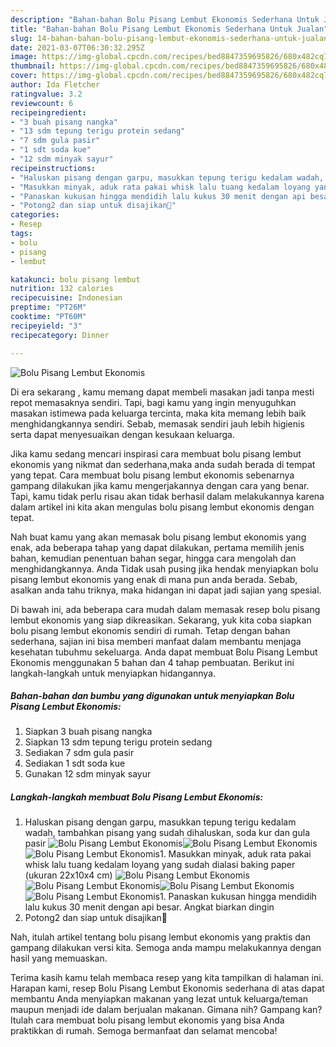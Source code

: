 ```yaml
---
description: "Bahan-bahan Bolu Pisang Lembut Ekonomis Sederhana Untuk Jualan"
title: "Bahan-bahan Bolu Pisang Lembut Ekonomis Sederhana Untuk Jualan"
slug: 14-bahan-bahan-bolu-pisang-lembut-ekonomis-sederhana-untuk-jualan
date: 2021-03-07T06:30:32.295Z
image: https://img-global.cpcdn.com/recipes/bed8847359695826/680x482cq70/bolu-pisang-lembut-ekonomis-foto-resep-utama.jpg
thumbnail: https://img-global.cpcdn.com/recipes/bed8847359695826/680x482cq70/bolu-pisang-lembut-ekonomis-foto-resep-utama.jpg
cover: https://img-global.cpcdn.com/recipes/bed8847359695826/680x482cq70/bolu-pisang-lembut-ekonomis-foto-resep-utama.jpg
author: Ida Fletcher
ratingvalue: 3.2
reviewcount: 6
recipeingredient:
- "3 buah pisang nangka"
- "13 sdm tepung terigu protein sedang"
- "7 sdm gula pasir"
- "1 sdt soda kue"
- "12 sdm minyak sayur"
recipeinstructions:
- "Haluskan pisang dengan garpu, masukkan tepung terigu kedalam wadah, tambahkan pisang yang sudah dihaluskan, soda kur dan gula pasir"
- "Masukkan minyak, aduk rata pakai whisk lalu tuang kedalam loyang yang sudah dialasi baking paper (ukuran 22x10x4 cm)"
- "Panaskan kukusan hingga mendidih lalu kukus 30 menit dengan api besar. Angkat biarkan dingin"
- "Potong2 dan siap untuk disajikan🥰"
categories:
- Resep
tags:
- bolu
- pisang
- lembut

katakunci: bolu pisang lembut 
nutrition: 132 calories
recipecuisine: Indonesian
preptime: "PT26M"
cooktime: "PT60M"
recipeyield: "3"
recipecategory: Dinner

---
```



![Bolu Pisang Lembut Ekonomis](https://img-global.cpcdn.com/recipes/bed8847359695826/680x482cq70/bolu-pisang-lembut-ekonomis-foto-resep-utama.jpg)

Di era  sekarang , kamu memang dapat membeli masakan jadi tanpa mesti repot memasaknya sendiri. Tapi, bagi kamu yang ingin menyuguhkan masakan istimewa pada keluarga tercinta, maka kita memang lebih baik menghidangkannya sendiri. Sebab, memasak sendiri jauh lebih higienis serta dapat menyesuaikan dengan kesukaan keluarga.

Jika kamu sedang mencari inspirasi cara membuat bolu pisang lembut ekonomis yang nikmat dan sederhana,maka anda sudah berada di tempat yang tepat. Cara membuat bolu pisang lembut ekonomis  sebenarnya gampang dilakukan jika kamu mengerjakannya dengan cara yang benar. Tapi, kamu tidak perlu risau akan tidak berhasil dalam melakukannya 
karena dalam artikel ini kita akan mengulas bolu pisang lembut ekonomis dengan tepat.  



Nah buat kamu yang akan memasak bolu pisang lembut ekonomis yang enak, ada beberapa tahap yang dapat dilakukan, pertama memilih jenis bahan, kemudian penentuan bahan segar, hingga cara mengolah dan menghidangkannya. Anda Tidak usah pusing jika hendak menyiapkan bolu pisang lembut ekonomis yang enak di mana pun anda berada. Sebab, asalkan anda  tahu triknya, maka hidangan ini dapat jadi sajian yang spesial.

Di bawah ini, ada beberapa cara mudah dalam memasak resep bolu pisang lembut ekonomis yang siap dikreasikan. Sekarang, yuk kita coba siapkan bolu pisang lembut ekonomis sendiri di rumah. Tetap dengan bahan sederhana, sajian ini bisa memberi manfaat dalam membantu menjaga kesehatan tubuhmu sekeluarga. Anda dapat membuat Bolu Pisang Lembut Ekonomis menggunakan 5 bahan dan 4 tahap pembuatan. Berikut ini langkah-langkah untuk menyiapkan hidangannya.

<!--inarticleads1-->

##### Bahan-bahan dan bumbu yang digunakan untuk menyiapkan Bolu Pisang Lembut Ekonomis:

1. Siapkan 3 buah pisang nangka
1. Siapkan 13 sdm tepung terigu protein sedang
1. Sediakan 7 sdm gula pasir
1. Sediakan 1 sdt soda kue
1. Gunakan 12 sdm minyak sayur




<!--inarticleads2-->

##### Langkah-langkah membuat Bolu Pisang Lembut Ekonomis:

1. Haluskan pisang dengan garpu, masukkan tepung terigu kedalam wadah, tambahkan pisang yang sudah dihaluskan, soda kur dan gula pasir
<img src="https://img-global.cpcdn.com/steps/b85f13aa4830436e/160x128cq70/bolu-pisang-lembut-ekonomis-langkah-memasak-1-foto.jpg" alt="Bolu Pisang Lembut Ekonomis"><img src="https://img-global.cpcdn.com/steps/c70e08f5ae82f5a4/160x128cq70/bolu-pisang-lembut-ekonomis-langkah-memasak-1-foto.jpg" alt="Bolu Pisang Lembut Ekonomis"><img src="https://img-global.cpcdn.com/steps/a517f14e1d1c9c8e/160x128cq70/bolu-pisang-lembut-ekonomis-langkah-memasak-1-foto.jpg" alt="Bolu Pisang Lembut Ekonomis">1. Masukkan minyak, aduk rata pakai whisk lalu tuang kedalam loyang yang sudah dialasi baking paper (ukuran 22x10x4 cm)
<img src="https://img-global.cpcdn.com/steps/97d732d891df7bbf/160x128cq70/bolu-pisang-lembut-ekonomis-langkah-memasak-2-foto.jpg" alt="Bolu Pisang Lembut Ekonomis"><img src="https://img-global.cpcdn.com/steps/5e49fa3afe6d7304/160x128cq70/bolu-pisang-lembut-ekonomis-langkah-memasak-2-foto.jpg" alt="Bolu Pisang Lembut Ekonomis"><img src="//assets-global.cpcdn.com/assets/icons/button_play-2c75c40dde080a61004c1f40b05d8f140eaff45d7e9e6481dc71c63d2e7c4909.png" alt="Bolu Pisang Lembut Ekonomis"><img src="https://img-global.cpcdn.com/steps/1999b481b10bea95/160x128cq70/bolu-pisang-lembut-ekonomis-langkah-memasak-2-foto.jpg" alt="Bolu Pisang Lembut Ekonomis">1. Panaskan kukusan hingga mendidih lalu kukus 30 menit dengan api besar. Angkat biarkan dingin
1. Potong2 dan siap untuk disajikan🥰




Nah, itulah artikel tentang  bolu pisang lembut ekonomis  yang praktis dan gampang dilakukan versi kita. Semoga anda mampu melakukannya dengan hasil yang memuaskan. 

Terima kasih kamu telah membaca resep yang kita tampilkan di halaman ini. Harapan kami, resep  Bolu Pisang Lembut Ekonomis sederhana di atas dapat membantu Anda menyiapkan makanan yang lezat untuk keluarga/teman maupun menjadi ide dalam berjualan makanan. Gimana nih? Gampang kan? Itulah cara membuat bolu pisang lembut ekonomis yang bisa Anda praktikkan di rumah. Semoga bermanfaat dan selamat mencoba!

